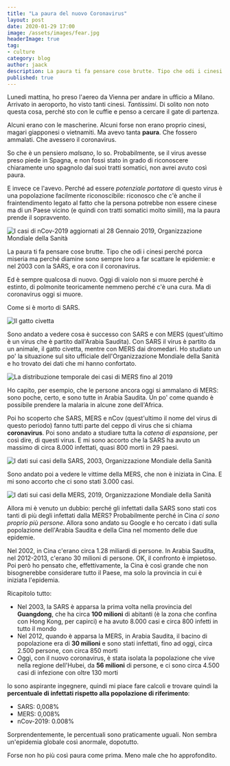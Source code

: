 ```yaml
---
title: "La paura del nuovo Coronavirus"
layout: post
date: 2020-01-29 17:00
image: /assets/images/fear.jpg
headerImage: true
tag:
- culture
category: blog
author: jaack
description: La paura ti fa pensare cose brutte. Tipo che odi i cinesi perché porca miseria ma perché diamine sono sempre loro.
published: true
---
```

Lunedì mattina, ho preso l'aereo da Vienna per andare in ufficio a Milano.
Arrivato in aeroporto, ho visto tanti cinesi. *Tantissimi*. Di solito non noto questa cosa, perché sto con le cuffie e penso a cercare il gate di partenza.

Alcuni erano con le mascherine. Alcuni forse non erano proprio cinesi, magari giapponesi o vietnamiti. Ma avevo tanta **paura**. Che fossero ammalati. Che avessero il coronavirus.

So che è un pensiero *malsano*, lo so. Probabilmente, se il virus avesse preso piede in Spagna, e non fossi stato in grado di riconoscere chiaramente uno spagnolo dai suoi tratti somatici, non avrei avuto così paura.

E invece ce l'avevo. Perché ad essere *potenziale portatore* di questo virus è una popolazione facilmente riconoscibile: riconosco che c'è anche il fraintendimento legato al fatto che la persona potrebbe non essere cinese ma di un Paese vicino (e quindi con tratti somatici molto simili), ma la paura prende il sopravvento.

<img class="image" src="{{base}}/assets/images/Casi-nCov-28-gennaio-2019.png" alt="I casi di nCov-2019 aggiornati al 28 Gennaio 2019, Organizzazione Mondiale della Sanità">

La paura ti fa pensare cose brutte. Tipo che odi i cinesi perché porca miseria ma perché diamine sono sempre loro a far scattare le epidemie: e nel 2003 con la SARS, e ora con il coronavirus.

Ed è sempre qualcosa di nuovo. Oggi di vaiolo non si muore perché è estinto, di polmonite teoricamente nemmeno perché c'è una cura. Ma di coronavirus oggi si muore.

Come si è morto di SARS.

<img class="image" src="{{base}}/assets/images/civetta-sars.jpg" alt="Il gatto civetta">

Sono andato a vedere cosa è successo con SARS e con MERS (quest'ultimo è un virus che è partito dall'Arabia Saudita). Con SARS il virus è partito da un animale, il gatto civetta, mentre con MERS dai dromedari. Ho studiato un po' la situazione sul sito ufficiale dell'Organizzazione Mondiale della Sanità e ho trovato dei dati che mi hanno confortato.

<img class="image" src="{{base}}/assets/images/MERS-epicurve-July-2019.png" alt="La distribuzione temporale dei casi di MERS fino al 2019">

Ho capito, per esempio, che le persone ancora oggi si ammalano di MERS: sono poche, certo, e sono tutte in Arabia Saudita. Un po' come quando è possibile prendere la malaria in alcune zone dell'Africa.

Poi ho scoperto che SARS, MERS e nCov (quest'ultimo il nome del virus di questo periodo) fanno tutti parte del ceppo di virus che si chiama **coronavirus**. Poi sono andato a studiare tutta la *catena di espansione*, per così dire, di questi virus. E mi sono accorto che la SARS ha avuto un massimo di circa 8.000 infettati, quasi 800 morti in 29 paesi.

<img class="image" src="{{base}}/assets/images/Casi-SARS-2003.png" alt="I dati sui casi della SARS, 2003, Organizzazione Mondiale della Sanità">

Sono andato poi a vedere le vittime della MERS, che non è iniziata in Cina. E mi sono accorto che ci sono stati 3.000 casi.

<img class="image" src="{{base}}/assets/images/Casi-MERS-2019.png" alt="I dati sui casi della MERS, 2019, Organizzazione Mondiale della Sanità">

Allora mi è venuto un dubbio: perché gli infettati dalla SARS sono stati cos tanti di più degli infettati dalla MERS? Probabilmente perché in Cina *ci sono proprio più persone*. Allora sono andato su Google e ho cercato i dati sulla popolazione dell'Arabia Saudita e della Cina nel momento delle due epidemie.

Nel 2002, in Cina c'erano circa 1.28 miliardi di persone. In Arabia Saudita, nel 2012-2013, c'erano 30 milioni di persone. OK, il confronto è impietoso. Poi però ho pensato che, effettivamente, la Cina è così grande che non bisognerebbe considerare tutto il Paese, ma solo la provincia in cui è iniziata l'epidemia.

Ricapitolo tutto:

- Nel 2003, la SARS è apparsa la prima volta nella provincia del **Guangdong**, che ha circa **100 milioni** di abitanti (è la zona che confina con Hong Kong, per capirci) e ha avuto 8.000 casi e circa 800 infetti in tutto il mondo
- Nel 2012, quando è apparsa la MERS, in Arabia Saudita, il bacino di popolazione era di **30 milioni** e sono stati infettati, fino ad oggi, circa 2.500 persone, con circa 850 morti
- Oggi, con il nuovo coronavirus, è stata isolata la popolazione che vive nella regione dell'Hubei, da **56 milioni** di persone, e ci sono circa 4.500 casi di infezione con oltre 130 morti

Io sono aspirante ingegnere, quindi mi piace fare calcoli e trovare quindi la **percentuale di infettati rispetto alla popolazione di riferimento**:

- SARS: 0,008%
- MERS: 0,008%
- nCov-2019: 0.008%

Sorprendentemente, le percentuali sono praticamente uguali. Non sembra un'epidemia globale così anormale, dopotutto.

Forse non ho più così paura come prima. Meno male che ho approfondito.
